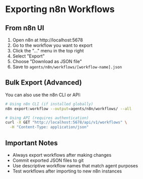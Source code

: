 # Exporting n8n Workflows

## From n8n UI

1. Open n8n at http://localhost:5678
2. Go to the workflow you want to export
3. Click the "..." menu in the top right
4. Select "Export"
5. Choose "Download as JSON file"
6. Save to `agents/n8n/workflows/[workflow-name].json`

## Bulk Export (Advanced)

You can also use the n8n CLI or API:

```bash
# Using n8n CLI (if installed globally)
n8n export:workflow --output=agents/n8n/workflows/ --all

# Using API (requires authentication)
curl -X GET "http://localhost:5678/api/v1/workflows" \
  -H "Content-Type: application/json"
```

## Important Notes

- Always export workflows after making changes
- Commit exported JSON files to git
- Use descriptive workflow names that match agent purposes
- Test workflows after importing to new n8n instances